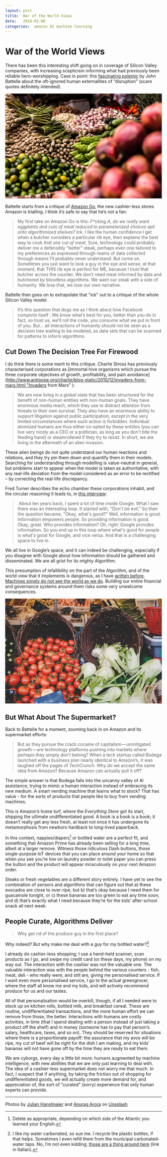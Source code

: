 ```yaml
---
layout: post
title:  War of the World Views 
date:   2018-02-08 
categories:  amazon AI machine-learning 
---
```


# War of the World Views


There has been this interesting shift going on in coverage of Silicon Valley companies, with increasing scepticism informing what had previously been reliable hero-worshipping. Case in point: this [fascinating polemic](https://shift.newco.co/why-is-amazons-go-not-bodega-2-0-6f148075afd5 "Is This the Society We Really Want?" ) by John Battelle about the oft-ignored human externalities of “disruption" (scare quotes definitely intended).

![](/images/unknown_filename.468.png)

Battelle starts from a critique of [Amazon Go](https://www.usatoday.com/story/tech/2018/01/22/amazon-go-lines-form-seattle-try-checkout-free-shopping/1053592001/), the new cashier-less stores Amazon is trialling. I think it’s safe to say that he’s not a fan:

> My first take on Amazon Go is this: *F\*cking A, do we really want eggplants and cuts of meat reduced to parameterized choices spit onto algorithmized shelves? Ick.* I like the human confidence I get when a butcher considers a particular rib eye, then explains the best way to cook *that one cut of meat*. Sure, technology could probably deliver me a defensibly "better" steak, perhaps even one tailored to my preferences as expressed through reams of data collected through means I’ll probably never understand.
> But come on.
> Sometimes you just want to look a guy in the eye and sense, at that moment, that THIS rib eye is perfect for ME, because I *trust* that butcher across the counter. We don’t need meat informed by data and butchered by bloodless algorithms. We want our steak with a side of humanity. We lose that, we lose our own narrative.

Battelle then goes on to extrapolate that "ick" out to a critique of the whole Silicon Valley model:

> It’s this question that dogs me as I think about how Facebook comports itself : We know what’s best for you, better than you do in fact, so trust us, we’ll roll the code, you consume what we put in front of you.
> But… all interactions of humanity should not be seen as a decision tree waiting to be modeled, as data sets that can be scanned for patterns to inform algorithms.

## Cut Down The Decision Tree For Firewood

I do think there is some merit to this critique. Charlie Stross has previously characterised corporations as [immortal hive organisms which pursue the three corporate objectives of growth, profitability, and pain avoidance](http://www.antipope.org/charlie/blog-static/2010/12/invaders-from-mars.html "Invaders from Mars” ):

> We are now living in a global state that has been structured for the benefit of non-human entities with non-human goals. They have enormous media reach, which they use to distract attention from threats to their own survival. They also have an enormous ability to support litigation against public participation, except in the very limited circumstances where such action is forbidden. Individual atomized humans are thus either co-opted by these entities (you can live very nicely as a CEO or a politician, as long as you don't bite the feeding hand) or steamrollered if they try to resist.
> In short, we are living in the aftermath of an alien invasion.

These alien beings do not quite understand our human reactions and relations, and they try pin them down and quantify them in their models. Searching for understanding through modelling is value-neutral in general, but problems start to appear when the model is taken as authoritative, with any real-life deviation from the model considered as an error to be rectified – by correcting the real-life discrepancy.

Fred Turner describes the echo chamber these corporations inhabit, and the circular reasoning it leads to, in [this interview](https://logicmag.io/03-dont-be-evil/ "Don't Be Evil – Fred Turner on Utopias, Frontiers, and Brogrammers" ):

> About ten years back, I spent a lot of time inside Google. What I saw there was an interesting loop. It started with, "Don't be evil." So then the question became, "Okay, what's good?" Well, information is good. Information empowers people. So providing information is good. Okay, great. Who provides information? Oh, right: Google provides information. So you end up in this loop where what's good for people is what's good for Google, and vice versa. And that is a challenging space to live in.

We all live in Google’s space, and it can indeed be challenging, especially if you disagree with Google about how information should be gathered and disseminated. We are all grist for its mighty Algorithm.

This presumption of infallibility on the part of the Algorithm, and of the world view that it implements is dangerous, as I have [written before](http://findthethread.postach.io/post/think-outside-the-black-box). [Machines simply do not see the world as we do](http://findthethread.postach.io/post/algorithmic-reality). Building our entire financial and governance systems around them risks some very unwelcome consequences.

![](/images/unknown_filename.469.png)

## But What About The Supermarket?

Back to Battelle for a moment, zooming back in on Amazon and its supermarket efforts:

> But as they pursue the crack cocaine of capitalism — unmitigated growth — are technology platforms pushing into markets where perhaps they simply don’t belong? When a tech startup called Bodega launched with a business plan nearly identical to Amazon’s, it was laughed off the pages of TechCrunch. Why do we accept the same idea from Amazon? Because Amazon can actually pull it off?

The simple answer is that Bodega falls into the uncanny valley of AI assistance, trying to mimic a human interaction instead of embracing its new medium. A smart vending machine that learns what to stock? That has value - for the sorts of products that people like to buy from vending machines.

This is Amazon’s home turf, where the *Everything Store* got its start, shipping the ultimate undifferentiated good. A book is a book is a book; it doesn’t really get any less fresh, at least not once it has undergone its metamorphosis from newborn hardback to long-lived paperback.

In this context, nappies/diapers[^1] or bottled water are a perfect fit, and something that Amazon Prime has already been selling for a long time, albeit at a larger remove. Witness those ridiculous Dash buttons, those single-purpose IoT devices that you can place around your home so that when you see you’re low on laundry powder or toilet paper you can press the button and the product will appear miraculously on your next Amazon order.

Steaks or fresh vegetables are a different story entirely. I have yet to see the combination of sensors and algorithms that can figure out that a) these avocados are close to over-ripe, but b) that’s okay because I need them for guacamole tonight, or c) these bananas are too green to eat any time soon, and d) that’s exactly what I need because they’re for the kids’ after-school snack all next week.

## People Curate, Algorithms Deliver

> Why get rid of the produce guy in the first place?

Why indeed? But why make me deal with a guy for my bottled water?[^2] 

I already do cashier-less shopping; I use a hand-held scanner, scan products as I go, and swipe my credit card (or these days, my phone) on my way out. The interaction with the *cashier* was not the valuable one. The valuable interaction was with the people behind the various counters - fish, meat, deli - who really were, and still are, giving me personalised service. If I want even more personalised service, I go to the actual greengrocer, where the staff all know me and my kids, and will actively recommend produce for us and our tastes. 

All of that personalisation would be overkill, though, if all I needed were to stock up on kitchen rolls, bottled milk, and breakfast cereal. These are routine, undifferentiated transactions, and the more human effort we can remove from those, the better. Interactions with humans are costly activities, in time (that I spend dealing with a person instead of just taking a product off the shelf) and in money (someone has to pay that person’s salary, healthcare, taxes, and so on). They should be reserved for situations where there is a proportionate payoff: the assurance that my avos will be ripe, my cut of beef will be right for the dish I am making, and my kids’ bananas will not have gone off by the time they are ready to eat them.

We are cyborgs, every day a little bit more: humans augmented by machine intelligence, with new abilities that we are only just learning to deal with. The idea of a cashier-less supermarket does not worry me that much. In fact, I suspect that if anything, by taking the friction out of shopping for undifferentiated goods, we will actually create more demand for, and appreciation of, the sort of "curated" (sorry) experience that only human experts can provide.

***
Photos by [Julian Hanslmaier](https://unsplash.com/@j_h) and [Anurag Arora](http://anuragarora.in) on [Unsplash](http://unsplash.com)

[^1]: Delete as appropriate, depending on which side of the Atlantic you learned your English.
[^2]: I like my water carbonated, so sue me. I recycle the plastic bottles, if that helps. Sometimes I even refill them from the municipal carbonated-water taps. No, I’m not even kidding; [those are a thing around here](http://www.ilpiacenza.it/guida/acqua-gratis-per-tutti-i-distributori-a-piacenza-e-provincia.html) (link in Italian).

